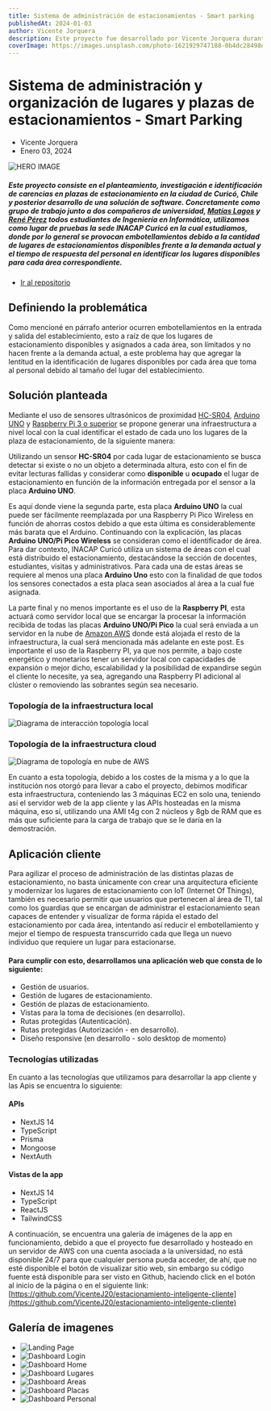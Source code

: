 ```yaml
---
title: Sistema de administración de estacionamientos - Smart parking
publishedAt: 2024-01-03
author: Vicente Jorquera
description: Este proyecto fue desarrollado por Vicente Jorquera durante sus inicios en el desarrollo de software como parte de la ruta disponible en FrontendMentor
coverImage: https://images.unsplash.com/photo-1621929747188-0b4dc28498d2?q=80&w=2664&auto=format&fit=crop&ixlib=rb-4.0.3&ixid=M3wxMjA3fDB8MHxwaG90by1wYWdlfHx8fGVufDB8fHx8fA%3D%3D
---
```


# Sistema de administración y organización de lugares y plazas de estacionamientos - Smart Parking

- Vicente Jorquera
- Enero 03, 2024

![HERO IMAGE](https://images.unsplash.com/photo-1621929747188-0b4dc28498d2?q=80&w=2664&auto=format&fit=crop&ixlib=rb-4.0.3&ixid=M3wxMjA3fDB8MHxwaG90by1wYWdlfHx8fGVufDB8fHx8fA%3D%3D)

##### Este proyecto consiste en el planteamiento, investigación e identificación de carencias en plazas de estacionamiento en la ciudad de Curicó, Chile y posterior desarrollo de una solución de software. Concretamente como grupo de trabajo junto a dos compañeros de universidad, [Matías Lagos](https://www.linkedin.com/in/mat%C3%ADas-lagos-b3b46b234/) y [René Pérez](https://www.google.com/) todos estudiantes de Ingeniería en Informática, utilizamos como lugar de pruebas la sede INACAP Curicó en la cual estudiamos, donde por lo general se provocan embotellamientos debido a la cantidad de lugares de estacionamientos disponibles frente a la demanda actual y el tiempo de respuesta del personal en identificar los lugares disponibles para cada área correspondiente.

- [Ir al repositorio](https://github.com/VicenteJ20/estacionamiento-inteligente-cliente)

## Definiendo la problemática

Como mencioné en párrafo anterior ocurren embotellamientos en la entrada y salida del establecimiento, esto a raíz de que los lugares de estacionamiento disponibles y asignados a cada área, son límitados y no hacen frente a la demanda actual, a este problema hay que agregar la lentitud en la identificación de lugares disponibles por cada área que toma al personal debido al tamaño del lugar del establecimiento.

## Solución planteada

Mediante el uso de sensores ultrasónicos de proximidad [HC-SR04](https://www.hwlibre.com/hc-sr04/), [Arduino UNO](https://arduino.cl/arduino-uno/) y [Raspberry Pi 3 o superior](https://www.raspberrypi.com/) se propone generar una infraestructura a nivel local con la cual identificar el estado de cada uno los lugares de la plaza de estacionamiento, de la siguiente manera:

Utilizando un sensor **HC-SR04** por cada lugar de estacionamiento se busca detectar si existe o no un objeto a determinada altura, esto con el fin de evitar lecturas fallidas y considerar como **disponible** u **ocupado** el lugar de estacionamiento en función de la información entregada por el sensor a la placa **Arduino UNO**.

Es aquí donde viene la segunda parte, esta placa **Arduino UNO** la cual puede ser fácilmente reemplazada por una Raspberry Pi Pico Wireless en función de ahorras costos debido a que esta última es considerablemente más barata que el Arduino. Continuando con la explicación, las placas **Arduino UNO/Pi Pico Wireless** se consideran como el identificador de área. Para dar contexto, INACAP Curicó utiliza un sistema de áreas con el cual está distribuido el estacionamiento, destacándose la sección de docentes, estudiantes, visitas y administrativos. Para cada una de estas áreas se requiere al menos una placa **Arduino Uno** esto con la finalidad de que todos los sensores conectados a esta placa sean asociados al área a la cual fue asignada.

La parte final y no menos importante es el uso de la **Raspberry PI**, esta actuará como servidor local que se encargar la procesar la información recibida de todas las placas **Arduino UNO/Pi Pico** la cual será enviada a un servidor en la nube de [Amazon AWS](https://aws.amazon.com/es/?nc2=h_lg) donde está alojada el resto de la infraestructura, la cual será mencionada más adelante en este post. Es importante el uso de la Raspberry PI, ya que nos permite, a bajo coste energético y monetarios tener un servidor local con capacidades de expansión o mejor dicho, escalabilidad y la posibilidad de expandirse según el cliente lo necesite, ya sea, agregando una Raspberry PI adicional al clúster o removiendo las sobrantes según sea necesario.

### Topología de la infraestructura local

![Diagrama de interacción topología local](/proyectos/smart-parking/topologia-local.webp)

### Topología de la infraestructura cloud

![Diagrama de topología en nube de AWS](https://imagenes-portafolio-personal.s3.amazonaws.com/proyectos/smart-parking-v1/topologia-cloud.webp)

En cuanto a esta topología, debido a los costes de la misma y a lo que la institución nos otorgó para llevar a cabo el proyecto, debimos modificar esta infraestructura, conteniendo las 3 máquinas EC2 en solo una, teniendo así el servidor web de la app cliente y las APIs hosteadas en la misma máquina, eso sí, utilizando una AMI t4g con 2 núcleos y 8gb de RAM que es más que suficiente para la carga de trabajo que se le daría en la demostración.

## Aplicación cliente

Para agilizar el proceso de administración de las distintas plazas de estacionamiento, no basta únicamente con crear una arquitectura eficiente y modernizar los lugares de estacionamiento con IoT (Internet Of Things), también es necesario permitir que usuarios que pertenecen al área de TI, tal como los guardias que se encargan de administrar el estacionamiento sean capaces de entender y visualizar de forma rápida el estado del estacionamiento por cada área, intentando así reducir el embotellamiento y mejor el tiempo de respuesta transcurrido cada que llega un nuevo individuo que requiere un lugar para estacionarse.

#### Para cumplir con esto, desarrollamos una aplicación web que consta de lo siguiente:

- Gestión de usuarios.
- Gestión de lugares de estacionamiento.
- Gestión de plazas de estacionamiento.
- Vistas para la toma de decisiones (en desarrollo).
- Rutas protegidas (Autenticación).
- Rutas protegidas (Autorización - en desarrollo).
- Diseño responsive (en desarrollo - solo desktop de momento)

### Tecnologías utilizadas

En cuanto a las tecnologías que utilizamos para desarrollar la app cliente y las Apis se encuentra lo siguiente:

#### APIs

- NextJS 14
- TypeScript
- Prisma
- Mongoose
- NextAuth

#### Vistas de la app

- NextJS 14
- TypeScript
- ReactJS
- TailwindCSS


A continuación, se encuentra una galería de imágenes de la app en funcionamiento, debido a que el proyecto fue desarrollado y hosteado en un servidor de AWS con una cuenta asociada a la universidad, no está disponible 24/7 para que cualquier persona pueda acceder, de ahí, que no esté disponible el botón de visualizar sitio web, sin embargo su código fuente está disponible para ser visto en Github, haciendo click en el botón al inicio de la página o en el siguiente link:
[https://github.com/VicenteJ20/estacionamiento-inteligente-cliente](https://github.com/VicenteJ20/estacionamiento-inteligente-cliente)

## Galería de imagenes
 
- ![Landing Page](https://imagenes-portafolio-personal.s3.amazonaws.com/proyectos/smart-parking-v1/landing-parking.webp)
- ![Dashboard Login](https://imagenes-portafolio-personal.s3.amazonaws.com/proyectos/smart-parking-v1/login-parking.webp)
- ![Dashboard Home](https://imagenes-portafolio-personal.s3.amazonaws.com/proyectos/smart-parking-v1/dashboard-home.webp)
- ![Dashboard Lugares](https://imagenes-portafolio-personal.s3.amazonaws.com/proyectos/smart-parking-v1/dashboard-lugares.webp)
- ![Dashboard Areas](https://imagenes-portafolio-personal.s3.amazonaws.com/proyectos/smart-parking-v1/dashboard-areas.webp)
- ![Dashboard Placas](https://imagenes-portafolio-personal.s3.amazonaws.com/proyectos/smart-parking-v1/dashboard-placas.webp)
- ![Dashboard Personal](https://imagenes-portafolio-personal.s3.amazonaws.com/proyectos/smart-parking-v1/dashboard-personal.webp)